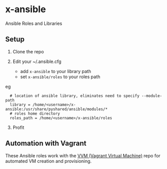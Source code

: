 # x-ansible

Ansible Roles and Libraries

## Setup

1. Clone the repo

2. Edit your ~/.ansible.cfg

    - add `x-ansible` to your library path
    - set `x-ansible/roles` to your roles path

  eg
      
      # location of ansible library, eliminates need to specify --module-path
      library = /home/<username>/x-ansible:/usr/share/pyshared/ansible/modules/*
      # roles home directory
      roles_path = /home/<username>/x-ansible/roles

3. Profit

## Automation with Vagrant

These Ansible roles work with the [VVM (Vagrant Virtual
Machine)](https://github.com/andyl/VVM) repo for automated VM creation and
provisioning.
